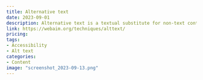 ```yaml
---
title: Alternative text
date: 2023-09-01
description: Alternative text is a textual substitute for non-text content in web pages. This article is focused on images, but its principles also apply to multimedia and other non-text content.
link: https://webaim.org/techniques/alttext/
pricing: 
tags: 
- Accessibility
- Alt text
categories: 
- Content
image: "screenshot_2023-09-13.png"
---
```

